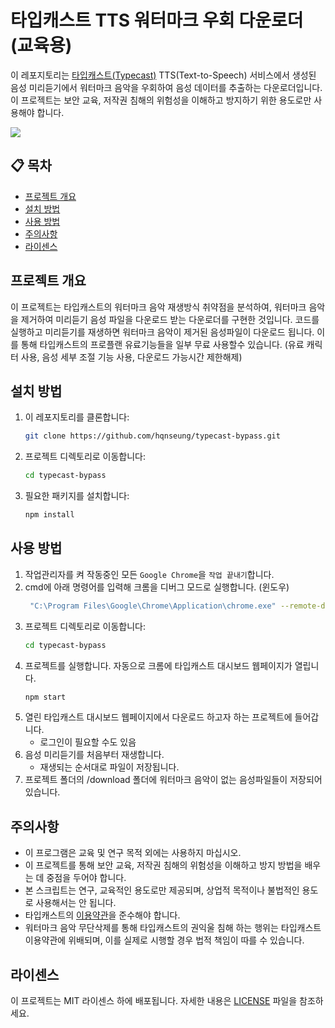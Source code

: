 # 타입캐스트 TTS 워터마크 우회 다운로더 (교육용)

이 레포지토리는 [타입캐스트(Typecast)](https://typecast.ai/) TTS(Text-to-Speech) 서비스에서 생성된 음성 미리듣기에서 워터마크 음악을 우회하여 음성 데이터를 추출하는 다운로더입니다. 이 프로젝트는 보안 교육, 저작권 침해의 위험성을 이해하고 방지하기 위한 용도로만 사용해야 합니다.

![](https://i.ibb.co/zrTZnnJ/image.png)

## 📋 목차
- [프로젝트 개요](#프로젝트-개요)
- [설치 방법](#설치-방법)
- [사용 방법](#사용-방법)
- [주의사항](#주의사항)
- [라이센스](#라이센스)

## 프로젝트 개요
이 프로젝트는 타입캐스트의 워터마크 음악 재생방식 취약점을 분석하여, 워터마크 음악을 제거하여 미리듣기 음성 파일을 다운로드 받는 다운로더를 구현한 것입니다. 코드를 실행하고 미리듣기를 재생하면 워터마크 음악이 제거된 음성파일이 다운로드 됩니다. 이를 통해 타입캐스트의 프로플랜 유료기능들을 일부 무료 사용할수 있습니다. (유료 캐릭터 사용, 음성 세부 조절 기능 사용, 다운로드 가능시간 제한해제) 


## 설치 방법
1. 이 레포지토리를 클론합니다:
    ```bash
    git clone https://github.com/hqnseung/typecast-bypass.git
    ```
2. 프로젝트 디렉토리로 이동합니다:
    ```bash
    cd typecast-bypass
    ```
3. 필요한 패키지를 설치합니다:
    ```bash
    npm install
    ```

## 사용 방법
1. 작업관리자를 켜 작동중인 모든 `Google Chrome`을 `작업 끝내기`합니다.
2. cmd에 아래 명령어를 입력해 크롬을 디버그 모드로 실행합니다. (윈도우)
   ```bash
    "C:\Program Files\Google\Chrome\Application\chrome.exe" --remote-debugging-port=9222
   ```
3. 프로젝트 디렉토리로 이동합니다:
    ```bash
    cd typecast-bypass
    ```
4. 프로젝트를 실행합니다. 자동으로 크롬에 타입캐스트 대시보드 웹페이지가 열립니다.
    ```bash
    npm start
    ```
5. 열린 타입캐스트 대시보드 웹페이지에서 다운로드 하고자 하는 프로젝트에 들어갑니다.
   - 로그인이 필요할 수도 있음
7. 음성 미리듣기를 처음부터 재생합니다.
   - 재생되는 순서대로 파일이 저장됩니다.
8. 프로젝트 폴더의 /download 폴더에 워터마크 음악이 없는 음성파일들이 저장되어 있습니다.


## 주의사항
- 이 프로그램은 교육 및 연구 목적 외에는 사용하지 마십시오.
- 이 프로젝트를 통해 보안 교육, 저작권 침해의 위험성을 이해하고 방지 방법을 배우는 데 중점을 두어야 합니다.
- 본 스크립트는 연구, 교육적인 용도로만 제공되며, 상업적 목적이나 불법적인 용도로 사용해서는 안 됩니다.
- 타입캐스트의 [이용약관](https://help.typecast.ai/ko/articles/5361255-%EC%9D%B4%EC%9A%A9%EC%95%BD%EA%B4%80?_gl=1*vqq3v6*_gcl_aw*R0NMLjE3MzU2MTkwNjAuQ2p3S0NBaUFwc203QmhCWkVpd0F2SXUyWDhmb1duVkdCREVxcTV4OURpS0ZiYnRLN3hhdjExbnpEeVE4WHpUMHhkMV82VFhCZXB4Qi14b0NPU29RQXZEX0J3RQ..*_gcl_au*MzAyMTU4NjQuMTczNDYwODY1Ni4xMTY2Nzg4NjIyLjE3MzU1NzM3NjAuMTczNTU3Mzc1OQ..*_ga*MTg5NTQ3MzczNy4xNzM0NTQyOTA4*_ga_5VCDJ4W4LQ*MTczNTYxOTA0Ny4xMy4xLjE3MzU2MTk0MDcuNTkuMC4w)을 준수해야 합니다.
- 워터마크 음악 무단삭제를 통해 타입캐스트의 권익울 침해 하는 행위는 타입캐스트 이용약관에 위배되며, 이를 실제로 시행할 경우 법적 책임이 따를 수 있습니다.

## 라이센스

이 프로젝트는 MIT 라이센스 하에 배포됩니다. 자세한 내용은 [LICENSE](LICENSE) 파일을 참조하세요.
